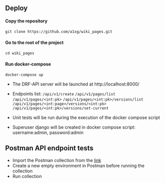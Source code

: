 ## Deploy

#### Copy the repository
```git clone https://github.com/a1xg/wiki_pages.git```
#### Go to the root of the project
```cd wiki_pages```
#### Run docker-compose
```docker-compose up```
* The DRF-API server will be launched at http://localhost:8000/
* Endpoints list:
   ``/api/v1/create``
   ``/api/v1/pages/list``
   ``/api/v1/pages/<int:pk>``
   ``/api/v1/pages/<int:pk>/versions/list``
   ``/api/v1/pages/<int:page>/versions/<int:pk>``
   ``/api/v1/pages/<int:pk>/versions/set-current``
        
* Unit tests will be run during the execution of the docker compose script
* Superuser django will be created in docker compose script: 
username:admin, 
password:admin

## Postman API endpoint tests
* Import the Postman collection from the [link](https://github.com/a1xg/wiki_pages/postman_collection/)
* Create a new empty environment in Postman before running the collection
* Run collection
